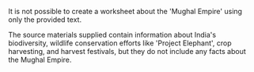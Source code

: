 It is not possible to create a worksheet about the 'Mughal Empire' using only the provided text.

The source materials supplied contain information about India's biodiversity, wildlife conservation efforts like 'Project Elephant', crop harvesting, and harvest festivals, but they do not include any facts about the Mughal Empire.